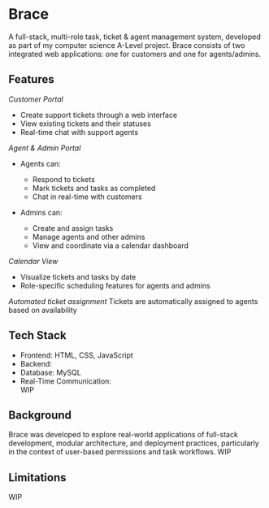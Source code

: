 # Brace
A full-stack, multi-role task, ticket & agent management system, developed as part of my computer science A-Level project. Brace consists of two integrated web applications: one for customers and one for agents/admins.

## Features
*Customer Portal*
- Create support tickets through a web interface  
- View existing tickets and their statuses  
- Real-time chat with support agents  

*Agent & Admin Portal*
- Agents can:  
  - Respond to tickets  
  - Mark tickets and tasks as completed  
  - Chat in real-time with customers
    
- Admins can:  
  - Create and assign tasks  
  - Manage agents and other admins  
  - View and coordinate via a calendar dashboard  

*Calendar View*
- Visualize tickets and tasks by date  
- Role-specific scheduling features for agents and admins

*Automated ticket assignment*
Tickets are automatically assigned to agents based on availability

## Tech Stack
- Frontend: HTML, CSS, JavaScript  
- Backend: 
- Database: MySQL  
- Real-Time Communication:   
WIP

## Background
Brace was developed to explore real-world applications of full-stack development, modular architecture, and deployment practices, particularly in the context of user-based permissions and task workflows. WIP

## Limitations
WIP
